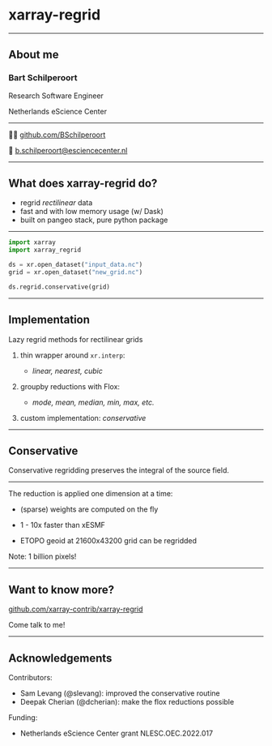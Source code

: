 # xarray-regrid

---

## About me
<!-- .slide: style="text-align: left;"> -->
### Bart Schilperoort

Research Software Engineer

Netherlands eScience Center


<hr>

🧑‍💻 [github.com/BSchilperoort](https://github.com/BSchilperoort) 

📧 b.schilperoort@esciencecenter.nl

---

## What does xarray-regrid do?

- regrid *rectilinear* data
- fast and with low memory usage (w/ Dask)
- built on pangeo stack, pure python package

<hr>

```py
import xarray
import xarray_regrid

ds = xr.open_dataset("input_data.nc")
grid = xr.open_dataset("new_grid.nc")

ds.regrid.conservative(grid)
```

---

## Implementation

Lazy regrid methods for rectilinear grids

1. thin wrapper around `xr.interp`:
   - *linear, nearest, cubic*

2. groupby reductions with Flox:
   - *mode, mean, median, min, max, etc.*

3. custom implementation: *conservative*

---

## Conservative

Conservative regridding preserves the integral of the source field.

<hr>

The reduction is applied one dimension at a time:
- (sparse) weights are computed on the fly

- 1 - 10x faster than xESMF
- ETOPO geoid at 21600x43200 grid can be regridded

Note: 1 billion pixels!

---

## Want to know more?
<!-- .slide: style="text-align: left;"> -->

[github.com/xarray-contrib/xarray-regrid](https://github.com/xarray-contrib/xarray-regrid/)

Come talk to me!

---

## Acknowledgements
<!-- .slide: style="text-align: left;"> -->

Contributors:
- Sam Levang (@slevang): improved the conservative routine
- Deepak Cherian (@dcherian): make the flox reductions possible

Funding:
- Netherlands eScience Center grant NLESC.OEC.2022.017